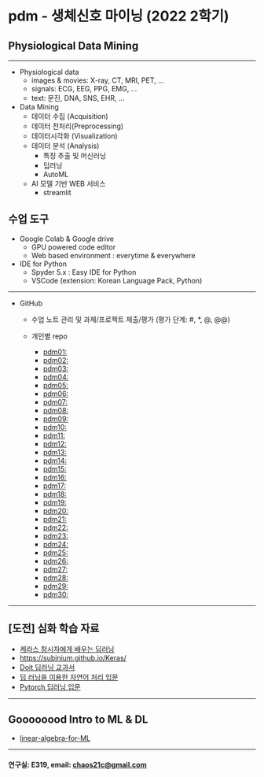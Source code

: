 # pdm - 생체신호 마이닝 (2022 2학기)
## Physiological Data Mining
---
* Physiological data
  - images & movies: X-ray, CT, MRI, PET, ...
  - signals: ECG, EEG, PPG, EMG, ...
  - text: 문진, DNA, SNS, EHR, ...
* Data Mining
  - 데이터 수집 (Acquisition)
  - 데이터 전처리(Preprocessing)
  - 데이터시각화 (Visualization)
  - 데이터 분석 (Analysis)
    * 특징 추출 및 머신러닝
    * 딥러닝
    * AutoML
  - AI 모델 기반 WEB 서비스
    * streamlit
    
## 수업 도구
* Google Colab & Google drive
  - GPU powered code editor
  - Web based environment : everytime & everywhere
* IDE for Python
  - Spyder 5.x : Easy IDE for Python
  - VSCode (extension: Korean Language Pack, Python)
---
* GitHub
  - 수업 노트 관리 및 과제/프로젝트 제출/평가 (평가 단계: #, *, @, @@)
        
  - 개인별 repo  
    * [pdm01: ]() 
    * [pdm02: ]() 
    * [pdm03: ]() 
    * [pdm04: ]() 
    * [pdm05: ]() 
    * [pdm06: ]() 
    * [pdm07: ]() 
    * [pdm08: ]() 
    * [pdm09: ]() 
    * [pdm10: ]() 
    * [pdm11: ]() 
    * [pdm12: ]() 
    * [pdm13: ]() 
    * [pdm14: ]() 
    * [pdm15: ]() 
    * [pdm16: ]() 
    * [pdm17: ]() 
    * [pdm18: ]() 
    * [pdm19: ]() 
    * [pdm20: ]() 
    * [pdm21: ]() 
    * [pdm22: ]() 
    * [pdm23: ]() 
    * [pdm24: ]() 
    * [pdm25: ]() 
    * [pdm26: ]() 
    * [pdm27: ]() 
    * [pdm28: ]() 
    * [pdm29: ]() 
    * [pdm30: ]() 
 ---
 
 ## [도전] 심화 학습 자료

 - [케라스 창시자에게 배우는 딥러닝](https://github.com/rickiepark/deep-learning-with-python-notebooks) 
  - https://subinium.github.io/Keras/
 - [Doit 딥러닝 교과서](http://easyspub.co.kr/20_Menu/BookView/472/PUB) 
 - [딥 러닝을 이용한 자연어 처리 입문](https://wikidocs.net/book/2155)
 - [Pytorch 딥러닝 입문](https://github.com/Justin-A/DeepLearning101)  
 ---
 ## Goooooood Intro to ML & DL
 - [linear-algebra-for-ML](https://www.freecodecamp.org/news/how-machine-learning-leverages-linear-algebra-to-optimize-model-trainingwhy-you-should-learn-the-fundamentals-of-linear-algebra/)
 ---
 
  #### 연구실: E319, email: chaos21c@gmail.com
 
